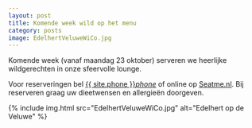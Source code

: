```yaml
---
layout: post
title: Komende week wild op het menu
category: posts
image: EdelhertVeluweWiCo.jpg
---
```


Komende week (vanaf maandag 23 oktober) serveren we heerlijke wildgerechten in onze sfeervolle lounge.


Voor reserveringen bel <a href="tel:{{ site:phone }}">{{ site.phone }}</a><a href="tel:{{ site:phone }}"><i class="w3-margin-left material-icons">phone</i></a> of online op <a  href="{{ site.baseurl }}/Reserveren/index.html" target="_ blank">Seatme.nl</a>.
Bij reserveren graag uw dieetwensen en allergieën doorgeven.

{% include img.html src="EdelhertVeluweWiCo.jpg" alt="Edelhert op de Veluwe" %}
